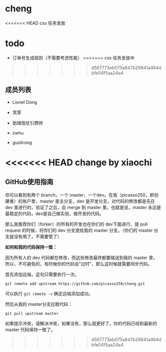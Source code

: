 cheng
==============

<<<<<<< HEAD
css 任务发放

todo
======

- 订单号生成规则（不需要考虑性能）
=======
css 任务发放中

>>>>>>> d567773eb075a847b29841a464dbfe04f5aa24a4

成员列表
--------

- Lionel Dong

- 冥芽

- 助理炮仗引燃师

- zwhu

- guolirong

<<<<<<< HEAD
change by xiaochi
=======
GitHub使用指南
--------------

你可以看到有两个 branch，一个 master，一个dev。在我（picasso250，即创建者）的账户里，master 是主分支，dev 是开发分支，对代码的修改都是先在 dev 里进行的，验证了之后，会 merge 到 master 里。也就是说，master 永远是最稳定的代码，dev是自己做实验，做开发的代码。

那么我推荐你们（forker）的所有的开发也在你们的 dev下面进行，提 pull request 的时候，将你们的 dev 分支提给我的 master 分支。（你们的 master 分支就没有用了，不需要管了）

**如何和我的代码保持一致：**

因为所有人的 dev 代码都在修改，而这些修改最终都要输送到我的 master 里，所以，不可避免的，有时候你的代码会“过时”，那么这时候就需要同步代码。

首先添加远端，这句只需要执行一次。

`git remote add upstream https://github.com/picasso250/cheng.git`

可以执行 `git remote -v` 确定远端添加成功。

然后从我的 master分支拉取代码：

`git pull upstream master`

如果提示冲突，请解决冲突，如果没有，那么就更好了。你的代码已经和最新的 master 代码保持一致了。
>>>>>>> d567773eb075a847b29841a464dbfe04f5aa24a4
